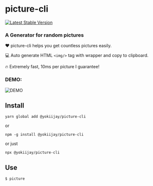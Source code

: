# picture-cli

[![Latest Stable Version](https://img.shields.io/npm/v/@yokiijay/pic-cli.svg)](https://www.npmjs.com/package/@yokiijay/picture-cli)


### A Generator for random pictures

 ❤️  picture-cli helps you get countless pictures easily.

 💻 Auto generate HTML `<img/>` tag with wrapper and copy to clipboard.

 🔥 Extremely fast, 10ms per picture I guarantee!
 

### DEMO:

![DEMO](https://i.loli.net/2020/05/26/j32ANKMT5DJodSZ.gif)

## Install
`yarn global add @yokiijay/picture-cli`

or

`npm -g install @yokiijay/picture-cli`

or just

`npx @yokiijay/picture-cli`

## Use
`$ picture`